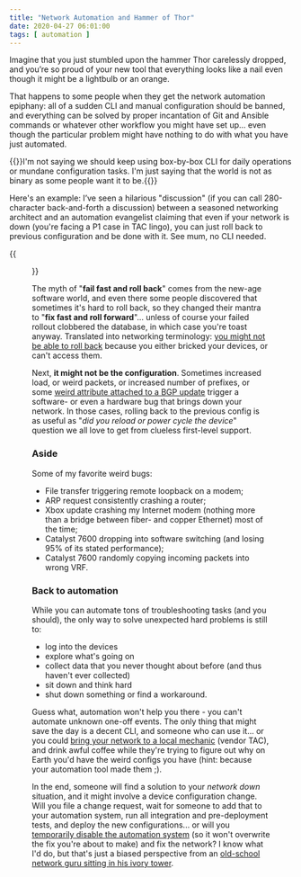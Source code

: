 ```yaml
---
title: "Network Automation and Hammer of Thor"
date: 2020-04-27 06:01:00
tags: [ automation ]
---
```

Imagine that you just stumbled upon the hammer Thor carelessly dropped, and you’re so proud of your new tool that everything looks like a nail even though it might be a lightbulb or an orange.

That happens to some people when they get the network automation epiphany: all of a sudden CLI and manual configuration should be banned, and everything can be solved by proper incantation of Git and Ansible commands or whatever other workflow you might have set up... even though the particular problem might have nothing to do with what you have just automated.

{{<note info>}}I'm not saying we should keep using box-by-box CLI for daily operations or mundane configuration tasks. I'm just saying that the world is not as binary as some people want it to be.{{</note>}}
<!--more-->
Here's an example: I’ve seen a hilarious "discussion" (if you can call 280-character back-and-forth a discussion) between a seasoned networking architect and an automation evangelist claiming that even if your network is down (you're facing a P1 case in TAC lingo), you can just roll back to previous configuration and be done with it. See mum, no CLI needed.

{{<figure src=/images/patience-you-must-have-my-young-padawan.jpg >}}

The myth of "**fail fast and roll back**" comes from the new-age software world, and even there some people discovered that sometimes it's hard to roll back, so they changed their mantra to "**fix fast and roll forward**"... unless of course your failed rollout clobbered the database, in which case you're toast anyway. Translated into networking terminology: [you might not be able to roll back](https://blog.ipspace.net/2019/04/recovering-from-network-automation.html) because you either bricked your devices, or can't access them.

Next, **it might not be the configuration**. Sometimes increased load, or weird packets, or increased number of prefixes, or some [weird attribute attached to a BGP update](https://blog.ipspace.net/2009/02/root-cause-analysis-oversized-as-paths.html) trigger a software- or even a hardware bug that brings down your network. In those cases, rolling back to the previous config is as useful as "_did you reload or power cycle the device_" question we all love to get from clueless first-level support.

### Aside

Some of my favorite weird bugs:

* File transfer triggering remote loopback on a modem;
* ARP request consistently crashing a router;
* Xbox update crashing my Internet modem (nothing more than a bridge between fiber- and copper Ethernet) most of the time;
* Catalyst 7600 dropping into software switching (and losing 95% of its stated performance);
* Catalyst 7600 randomly copying incoming packets into wrong VRF.

### Back to automation

While you can automate tons of troubleshooting tasks (and you should), the only way to solve unexpected hard problems is still to:

* log into the devices
* explore what's going on
* collect data that you never thought about before (and thus haven't ever collected)
* sit down and think hard
* shut down something or find a workaround.

Guess what, automation won't help you there - you can't automate unknown one-off events. The only thing that might save the day is a decent CLI, and someone who can use it... or you could [bring your network to a local mechanic](https://blog.ipspace.net/2018/02/how-self-sufficient-do-you-want-to-be.html) (vendor TAC), and drink awful coffee while they're trying to figure out why on Earth you'd have the weird configs you have (hint: because your automation tool made them ;).

In the end, someone will find a solution to your _network down_ situation, and it might involve a device configuration change. Will you file a change request, wait for someone to add that to your automation system, run all integration and pre-deployment tests, and deploy the new configurations... or will you [temporarily disable the automation system](https://blog.ipspace.net/2018/02/big-red-button-for-network-automation.html) (so it won't overwrite the fix you're about to make) and fix the network? I know what I'd do, but that's just a biased perspective from an [old-school network guru sitting in his ivory tower](https://blog.ipspace.net/2010/07/extremely-off-topic-another-recognition.html).
